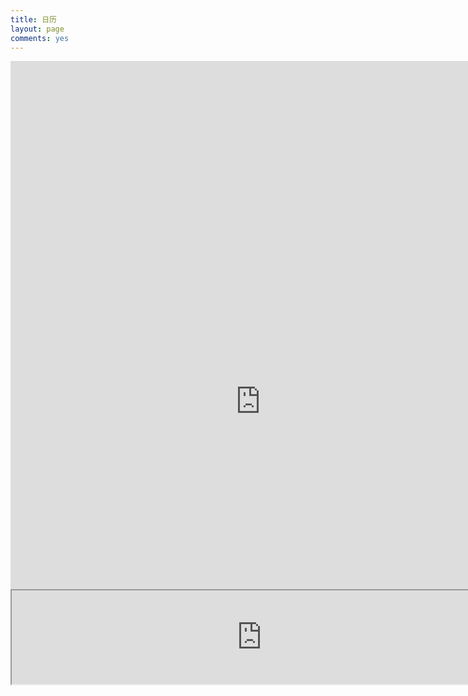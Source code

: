 ```yaml
---
title: 日历
layout: page
comments: yes
---
```


<iframe id="forecast_embed" type="text/html" frameborder="0" height="245" width="800%" src="http://forecast.io/embed/#lat=42.3583&lon=-71.0603&name=me&units=ca&color=#5af"></iframe>


<iframe src="https://www.google.com/calendar/embed?showTitle=0&amp;showCalendars=0&amp;mode=WEEK&amp;height=600&amp;wkst=1&amp;hl=en_GB&amp;bgcolor=%23ffffff&amp;src=a9eud2og6cg1kh134ii9q3pcg4%40group.calendar.google.com&amp;color=%235229A3&amp;src=d76qp3a4mi6l9799no3rn56pik%40group.calendar.google.com&amp;color=%232F6309&amp;src=en_gb.china%23holiday%40group.v.calendar.google.com&amp;color=%23711616&amp;src=p%23weather%40group.v.calendar.google.com&amp;color=%2342104A&amp;ctz=Asia%2FShanghai" style=" border-width:0 " width="800" height="600" frameborder="0" scrolling="no"></iframe>

<iframe src="http://www.hit.edu.cn/UploadFile/2013/08-29/201382983552498.jpg" width="800"></iframe>
